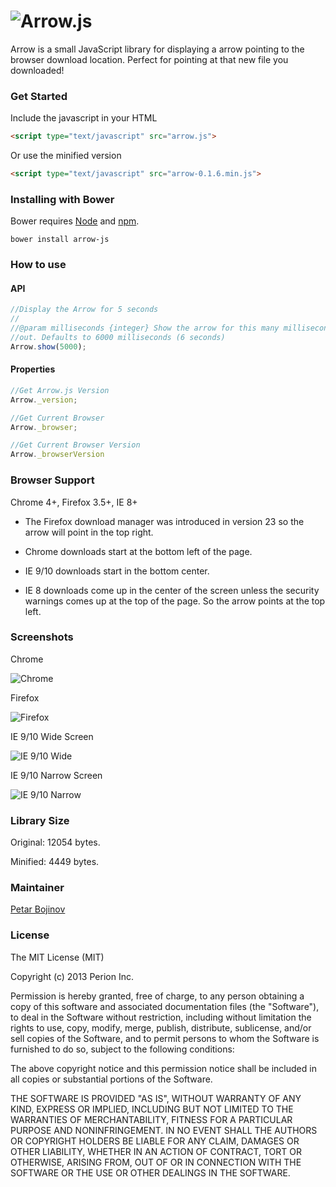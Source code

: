 ![Arrow.js](http://i.imgur.com/rZSWaEl.png)
===

Arrow is a small JavaScript library for displaying a arrow pointing to the browser download location. Perfect for pointing at that new file you downloaded!

### Get Started

Include the javascript in your HTML

```html
<script type="text/javascript" src="arrow.js">
```

Or use the minified version

```html
<script type="text/javascript" src="arrow-0.1.6.min.js">
```

### Installing with Bower

Bower requires [Node](http://nodejs.org/) and [npm](http://npmjs.org/). 

    bower install arrow-js

### How to use

#### API

```javascript
//Display the Arrow for 5 seconds
//
//@param milliseconds {integer} Show the arrow for this many milliseconds then fade
//out. Defaults to 6000 milliseconds (6 seconds)
Arrow.show(5000);
```

#### Properties

```javascript
//Get Arrow.js Version
Arrow._version;

//Get Current Browser
Arrow._browser;

//Get Current Browser Version
Arrow._browserVersion 
```

### Browser Support

Chrome 4+, Firefox 3.5+, IE 8+

* The Firefox download manager was introduced in version 23 so the arrow will point in the top right.

* Chrome downloads start at the bottom left of the page.

* IE 9/10 downloads start in the bottom center.

* IE 8 downloads come up in the center of the screen unless the security warnings comes up at the top of the page. So the arrow points at the top left.

### Screenshots

Chrome

![Chrome](http://i.imgur.com/1zW8EYG.png)

Firefox

![Firefox](http://i.imgur.com/6EgcJId.png)

IE 9/10 Wide Screen

![IE 9/10 Wide](http://i.imgur.com/WyDd3j4.png)

IE 9/10 Narrow Screen

![IE 9/10 Narrow](http://i.imgur.com/fztArJ3.png)

### Library Size

Original: 12054 bytes.

Minified: 4449 bytes.

### Maintainer

[Petar Bojinov](https://github.com/pbojinov)

### License

The MIT License (MIT)

Copyright (c) 2013 Perion Inc.

Permission is hereby granted, free of charge, to any person obtaining a copy of
this software and associated documentation files (the "Software"), to deal in
the Software without restriction, including without limitation the rights to
use, copy, modify, merge, publish, distribute, sublicense, and/or sell copies of
the Software, and to permit persons to whom the Software is furnished to do so,
subject to the following conditions:

The above copyright notice and this permission notice shall be included in all
copies or substantial portions of the Software.

THE SOFTWARE IS PROVIDED "AS IS", WITHOUT WARRANTY OF ANY KIND, EXPRESS OR
IMPLIED, INCLUDING BUT NOT LIMITED TO THE WARRANTIES OF MERCHANTABILITY, FITNESS
FOR A PARTICULAR PURPOSE AND NONINFRINGEMENT. IN NO EVENT SHALL THE AUTHORS OR
COPYRIGHT HOLDERS BE LIABLE FOR ANY CLAIM, DAMAGES OR OTHER LIABILITY, WHETHER
IN AN ACTION OF CONTRACT, TORT OR OTHERWISE, ARISING FROM, OUT OF OR IN
CONNECTION WITH THE SOFTWARE OR THE USE OR OTHER DEALINGS IN THE SOFTWARE.


